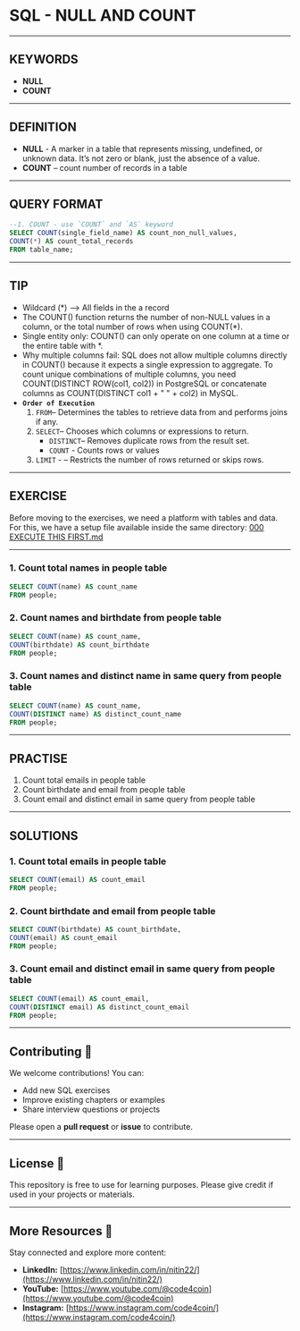 # SQL - NULL AND COUNT
---
## KEYWORDS
- **NULL**
- **COUNT**
- ---
## DEFINITION
- **NULL** - A marker in a table that represents missing, undefined, or unknown data. It’s not zero or blank, just the absence of a value.
- **COUNT** – count number of records in a table
---
## QUERY FORMAT
```sql
--1. COUNT - use `COUNT` and `AS` keyword
SELECT COUNT(single_field_name) AS count_non_null_values,
COUNT(*) AS count_total_records
FROM table_name;
```
---
## TIP
- Wildcard (*) --> All fields in the a record
- The COUNT() function returns the number of non-NULL values in a column, or the total number of rows when using COUNT(*).
- Single entity only: COUNT() can only operate on one column at a time or the entire table with *.
- Why multiple columns fail: SQL does not allow multiple columns directly in COUNT() because it expects a single expression to aggregate. To count unique combinations of multiple columns, you need COUNT(DISTINCT ROW(col1, col2)) in PostgreSQL or concatenate columns as COUNT(DISTINCT col1 + " " + col2) in MySQL.
- **`Order of Execution`**
  1. `FROM`– Determines the tables to retrieve data from and performs joins if any.
  2. `SELECT`– Chooses which columns or expressions to return.
     - `DISTINCT`– Removes duplicate rows from the result set.
     - `COUNT` - Counts rows or values
  3. `LIMIT` - – Restricts the number of rows returned or skips rows.
---
## EXERCISE
Before moving to the exercises, we need a platform with tables and data.  
For this, we have a setup file available inside the same directory: [000 EXECUTE THIS FIRST.md](https://github.com/code4coin/001-SQL-Structured-Query-Language-/blob/main/001%20SQL%20FOR%20DATA%20ENGINEERS/001%20Exercises/000%20EXECUTE%20THIS%20FIRST.md)

---
### 1. Count total names in people table
```sql
SELECT COUNT(name) AS count_name
FROM people;
```
### 2. Count names and birthdate from people table
```sql
SELECT COUNT(name) AS count_name,
COUNT(birthdate) AS count_birthdate
FROM people;
```
### 3. Count names and distinct name in same query from people table
```sql
SELECT COUNT(name) AS count_name,
COUNT(DISTINCT name) AS distinct_count_name
FROM people;
```
---
## PRACTISE
1. Count total emails in people table
2. Count birthdate and email from people table
3. Count email and distinct email in same query from people table
---
## SOLUTIONS
### 1. Count total emails in people table
```sql
SELECT COUNT(email) AS count_email
FROM people;
```
### 2. Count birthdate and email from people table
```sql
SELECT COUNT(birthdate) AS count_birthdate,
COUNT(email) AS count_email
FROM people;
```
### 3. Count email and distinct email in same query from people table
```sql
SELECT COUNT(email) AS count_email,
COUNT(DISTINCT email) AS distinct_count_email
FROM people;
```
---
## **Contributing** 🤝

We welcome contributions! You can:

- Add new SQL exercises
- Improve existing chapters or examples
- Share interview questions or projects

Please open a **pull request** or **issue** to contribute.

---
## **License** 📄

This repository is free to use for learning purposes. Please give credit if used in your projects or materials.

---
## **More Resources** 🔗

Stay connected and explore more content:

- **LinkedIn:** [https://www.linkedin.com/in/nitin22/](https://www.linkedin.com/in/nitin22/)
- **YouTube:** [https://www.youtube.com/@code4coin](https://www.youtube.com/@code4coin)
- **Instagram:** [https://www.instagram.com/code4coin/](https://www.instagram.com/code4coin/)
